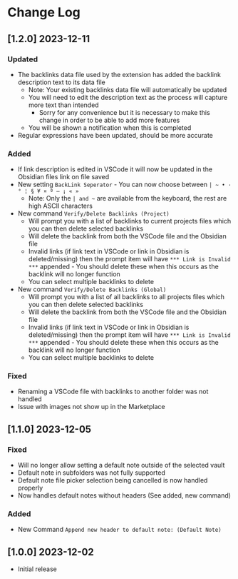 # Change Log

<!-- ## [v-inc] ${YEAR4}-${MONTHNUMBER}-${DATE} -->

## [1.2.0] 2023-12-11
### Updated
- The backlinks data file used by the extension has added the backlink description text to its data file
  - Note: Your existing backlinks data file will automatically be updated
  - You will need to edit the description text as the process will capture more text than intended
    - Sorry for any convenience but it is necessary to make this change in order to be able to add more features
  - You will be shown a notification when this is completed
- Regular expressions have been updated, should be more accurate

### Added
- If link description is edited in VSCode it will now be updated in the Obsidian files link on file saved
- New setting `BackLink Seperator` - You can now choose between ` | ~ • · ° ¦ § ¥ ¤ º — ¡ « » `
  - Note: Only the `| and ~` are available from the keyboard, the rest are high ASCII characters
- New command `Verify/Delete Backlinks (Project)`
  - Will prompt you with a list of backlinks to current projects files which you can then delete selected backlinks
  - Will delete the backlink from both the VSCode file and the Obsidian file
  - Invalid links (if link text in VSCode or link in Obsidian is deleted/missing) then the prompt item will have `*** Link is Invalid ***` appended - You should delete these when this occurs as the backlink will no longer function
  - You can select multiple backlinks to delete
- New command `Verify/Delete Backlinks (Global)`
  - Will prompt you with a list of all backlinks to all projects files which you can then delete selected backlinks
  - Will delete the backlink from both the VSCode file and the Obsidian file
  - Invalid links (if link text in VSCode or link in Obsidian is deleted/missing) then the prompt item will have `*** Link is Invalid ***` appended - You should delete these when this occurs as the backlink will no longer function
  - You can select multiple backlinks to delete

### Fixed
- Renaming a VSCode file with backlinks to another folder was not handled
- Issue with images not show up in the Marketplace

## [1.1.0] 2023-12-05
### Fixed
- Will no longer allow setting a default note outside of the selected vault
- Default note in subfolders was not fully supported
- Default note file picker selection being cancelled is now handled properly
- Now handles default notes without headers (See added, new command)

### Added
- New Command `Append new header to default note: (Default Note)`


## [1.0.0] 2023-12-02
- Initial release